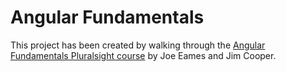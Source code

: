 # Angular Fundamentals

This project has been created by walking through the [Angular Fundamentals Pluralsight course](https://app.pluralsight.com/library/courses/angular-fundamentals) by Joe Eames and Jim Cooper.